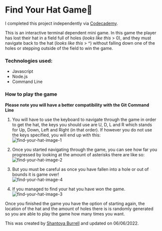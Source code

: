 # Find Your Hat Game🎩

I completed this project independently via [Codecademy](https://www.codecademy.com/learn/paths/full-stack-engineer-career-path).

This is an interactive terminal dependent mini game. In this game the player has lost their hat in a field full of holes (*looks like this* > 0), and they must navigate back to the hat (*looks like this* > ^) without falling down one of the holes or stepping outside of the field to win the game.

### Technologies used:
+ Javascript
+ Node.js
+ Command Line


### How to play the game
**Please note you will have a better compatibility with the Git Command Line**

1. You will have to use the keyboard to navigate through the game in order to get the hat, the keys you should use are U, D, L and R which stands for Up, Down, Left and Right (in that order). If however you do not use the keys specified, you will end up with this:
<br />![find-your-hat-image-1](https://user-images.githubusercontent.com/96252845/172232985-79d53825-bf26-40f8-b7cf-4aadb39c0d43.jpg)

2. Once you started navigating through the game, you can see how far you progressed by looking at the amount of asterisks there are like so:
<br />![find-your-hat-image-2](https://user-images.githubusercontent.com/96252845/172235747-38b57faf-bae0-4f7d-bb50-896ea9a74098.jpg)

3. But you must be careful as once you have fallen into a hole or out of bounds it is game over!
<br />![find-your-hat-image-4](https://user-images.githubusercontent.com/96252845/172236091-5174db0e-c82c-4a15-9d26-df4c13ac60b6.jpg)

4. If you managed to find your hat you have won the game. 
<br />![find-your-hat-image-3](https://user-images.githubusercontent.com/96252845/172236234-3156cc57-ed78-4470-a6c3-5f0c3db92777.jpg)

Once you finished the game you have the option of starting again, the location of the hat and the amount of holes there is is randomly generated so you are able to play the game how many times you want.

This was created by [Shantoya Burrell](https://github.com/Shan-Establishments/) and updated on 06/06/2022.
